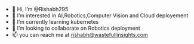 - 👋 Hi, I’m @Rishabh295
- 👀 I’m interested in AI,Robotics,Computer Vision and Cloud deployement
- 🌱 I’m currently learning kubernetes
- 💞️ I’m looking to collaborate on Robotics deployment
- 📫 you can reach me at rishabh@wastefullinsights.com

<!---
Rishabh295/Rishabh295 is a ✨ special ✨ repository because its `README.md` (this file) appears on your GitHub profile.
You can click the Preview link to take a look at your changes.
--->
